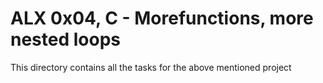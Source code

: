 # ALX 0x04, C - Morefunctions, more nested loops
This directory contains all the tasks for the above mentioned project
